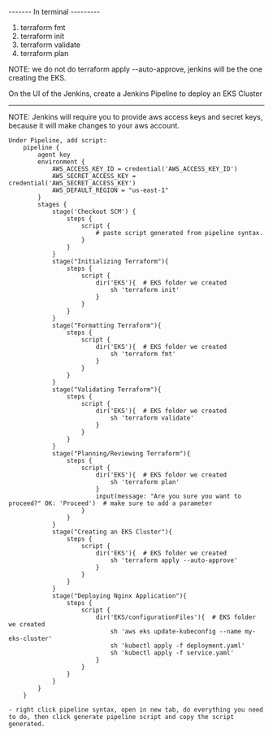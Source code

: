 ------- In terminal ---------

1. terraform fmt
2. terraform init
3. terraform validate
4. terraform plan


NOTE: we do not do terraform apply --auto-approve, jenkins will be the one creating the EKS.

On the UI of the Jenkins, create a Jenkins Pipeline to deploy an EKS Cluster

--------------------------------------------
NOTE:
    Jenkins will require you to provide aws access keys and secret keys, because it will make changes to your aws account.

    Under Pipeline, add script:
        pipeline {
            agent key
            environment {
                AWS_ACCESS_KEY_ID = credential('AWS_ACCESS_KEY_ID')
                AWS_SECRET_ACCESS_KEY = credential('AWS_SECRET_ACCESS_KEY')
                AWS_DEFAULT_REGION = "us-east-1"
            }
            stages {
                stage('Checkout SCM') {
                    steps {
                        script {
                            # paste script generated from pipeline syntax.
                        }
                    }
                }
                stage("Initializing Terraform"){
                    steps {
                        script {
                            dir('EKS'){  # EKS folder we created
                                sh 'terraform init'
                            }
                        }
                    }
                }
                stage("Formatting Terraform"){
                    steps {
                        script {
                            dir('EKS'){  # EKS folder we created
                                sh 'terraform fmt'
                            }
                        }
                    }
                }
                stage("Validating Terraform"){
                    steps {
                        script {
                            dir('EKS'){  # EKS folder we created
                                sh 'terraform validate'
                            }
                        }
                    }
                }
                stage("Planning/Reviewing Terraform"){
                    steps {
                        script {
                            dir('EKS'){  # EKS folder we created
                                sh 'terraform plan'
                            }
                            input(message: "Are you sure you want to proceed?" OK: 'Proceed')  # make sure to add a parameter
                        }
                    }
                }
                stage("Creating an EKS Cluster"){
                    steps {
                        script {
                            dir('EKS'){  # EKS folder we created
                                sh 'terraform apply --auto-approve'
                            }
                        }
                    }
                }
                stage("Deploying Nginx Application"){
                    steps {
                        script {
                            dir('EKS/configurationFiles'){  # EKS folder we created
                                sh 'aws eks update-kubeconfig --name my-eks-cluster'
                                sh 'kubectl apply -f deployment.yaml'
                                sh 'kubectl apply -f service.yaml'
                            }
                        }
                    }
                }
            }
        }
    
    - right click pipeline syntax, open in new tab, do everything you need to do, then click generate pipeline script and copy the script generated.

